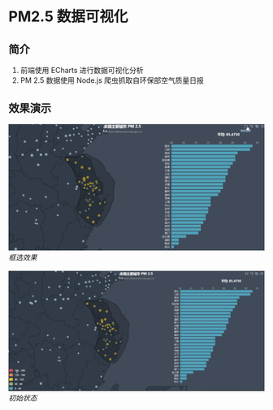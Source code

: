 # PM2.5 数据可视化
## 简介
1. 前端使用 ECharts 进行数据可视化分析
2. PM 2.5 数据使用 Node.js 爬虫抓取自环保部空气质量日报
## 效果演示
![image](https://github.com/NiceFreak/PM2.5_echarts_demo/blob/master/rec.gif)<br>*框选效果*<br><br>
![image](https://github.com/NiceFreak/PM2.5_echarts_demo/blob/master/01.jpg)<br>*初始状态*
